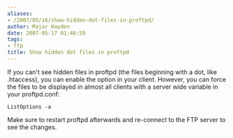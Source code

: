 ```yaml
---
aliases:
- /2007/05/16/show-hidden-dot-files-in-proftpd/
author: Major Hayden
date: 2007-05-17 01:46:59
tags:
- ftp
title: Show hidden dot files in proftpd
---
```


If you can't see hidden files in proftpd (the files beginning with a dot, like .htaccess), you can enable the option in your client. However, you can force the files to be displayed in almost all clients with a server wide variable in your proftpd.conf:

`ListOptions -a`

Make sure to restart proftpd afterwards and re-connect to the FTP server to see the changes.